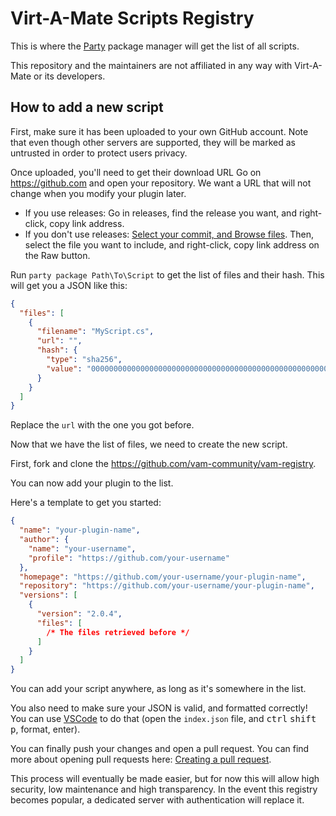 # Virt-A-Mate Scripts Registry

This is where the [Party](https://github.com/vam-community/vam-party) package manager will get the list of all scripts.

This repository and the maintainers are not affiliated in any way with Virt-A-Mate or its developers.

## How to add a new script

First, make sure it has been uploaded to your own GitHub account. Note that even though other servers are supported, they will be marked as untrusted in order to protect users privacy.

Once uploaded, you'll need to get their download URL Go on https://github.com and open your repository. We want a URL that will not change when you modify your plugin later.

- If you use releases: Go in releases, find the release you want, and right-click, copy link address.
- If you don't use releases: [Select your commit, and Browse files](https://stackoverflow.com/questions/4004860/link-to-a-specific-current-revision-on-github). Then, select the file you want to include, and right-click, copy link address on the Raw button.

Run `party package Path\To\Script` to get the list of files and their hash. This will get you a JSON like this:

```json
{
  "files": [
    {
      "filename": "MyScript.cs",
      "url": "",
      "hash": {
        "type": "sha256",
        "value": "0000000000000000000000000000000000000000000000000000000000000000"
      }
    }
  ]
}
```

Replace the `url` with the one you got before.

Now that we have the list of files, we need to create the new script.

First, fork and clone the https://github.com/vam-community/vam-registry.

You can now add your plugin to the list.

Here's a template to get you started:

```json
{
  "name": "your-plugin-name",
  "author": {
    "name": "your-username",
    "profile": "https://github.com/your-username"
  },
  "homepage": "https://github.com/your-username/your-plugin-name",
  "repository": "https://github.com/your-username/your-plugin-name",
  "versions": [
    {
      "version": "2.0.4",
      "files": [
        /* The files retrieved before */
      ]
    }
  ]
}
```

You can add your script anywhere, as long as it's somewhere in the list.

You also need to make sure your JSON is valid, and formatted correctly! You can use [VSCode](https://code.visualstudio.com/) to do that (open the `index.json` file, and <kbd>ctrl</kbd> <kbd>shift</kbd> <kbd>p</kbd>, format, enter).

You can finally push your changes and open a pull request. You can find more about opening pull requests here: [Creating a pull request](https://help.github.com/en/articles/creating-a-pull-request).

This process will eventually be made easier, but for now this will allow high security, low maintenance and high transparency. In the event this registry becomes popular, a dedicated server with authentication will replace it.
